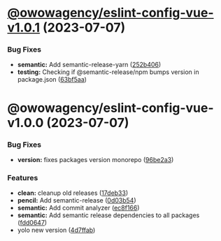 # [@owowagency/eslint-config-vue-v1.0.1](https://github.com/owowagency/eslint-config/compare/@owowagency/eslint-config-vue-v1.0.0...@owowagency/eslint-config-vue-v1.0.1) (2023-07-07)


### Bug Fixes

* **semantic:** Add semantic-release-yarn ([252b406](https://github.com/owowagency/eslint-config/commit/252b406fa69562146f1dec827d9547409ec711fc))
* **testing:** Checking if @semantic-release/npm bumps version in package.json ([63bf5aa](https://github.com/owowagency/eslint-config/commit/63bf5aaba8954e2c0503c0d61d826c7004b8728d))

# @owowagency/eslint-config-vue-v1.0.0 (2023-07-07)


### Bug Fixes

* **version:** fixes packages version monorepo ([96be2a3](https://github.com/owowagency/eslint-config/commit/96be2a37123e6cf4e59caacf534f242e63b83335))


### Features

* **clean:** cleanup old releases ([17deb33](https://github.com/owowagency/eslint-config/commit/17deb33f7fbabf6316c40d20c2c7ba7fa0b485b5))
* **pencil:** Add semantic-release ([0d03b54](https://github.com/owowagency/eslint-config/commit/0d03b5411ec7a126f93e3be97806a304167ae4c7))
* **semantic:** Add commit analyzer ([ec8f166](https://github.com/owowagency/eslint-config/commit/ec8f166ef3a25f7b0769bf99e4f46e9cdf0a9f1e))
* **semantic:** Add semantic release dependencies to all packages ([fdd0647](https://github.com/owowagency/eslint-config/commit/fdd064787ab8641623130fe942f792164f8a8dbb))
* yolo new version ([4d7ffab](https://github.com/owowagency/eslint-config/commit/4d7ffab612c89f498a45facbf668bef160b1d04a))
